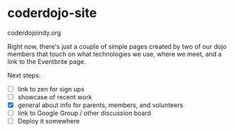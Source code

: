coderdojo-site
==============

coderdojoindy.org

Right now, there's just a couple of simple pages created by two of our dojo members that touch on what technologies we use, where we meet, and a link to the Eventbrite page.

Next steps:

- [ ] link to zen for sign ups
- [ ] showcase of recent work
- [x] general about info for parents, members, and volunteers
- [ ] link to Google Group / other discussion board
- [ ] Deploy it somewhere
